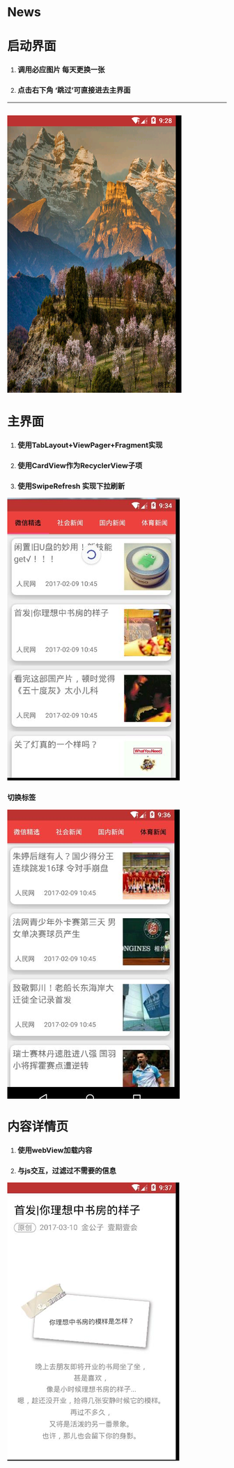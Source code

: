 # News

# 启动界面
1. ### 调用必应图片 每天更换一张
2.  ### 点击右下角 ‘跳过’可直接进去主界面
----------------------
![image](https://github.com/w794840800/picc/blob/master/splash.jpg)
-----------
# 主界面
1. ### 使用TabLayout+ViewPager+Fragment实现  
2. ### 使用CardView作为RecyclerView子项
3. ### 使用SwipeRefresh 实现下拉刷新
![image](https://github.com/w794840800/picc/blob/master/32.jpg)
### 切换标签
![image](https://github.com/w794840800/picc/blob/master/41.jpg)

# 内容详情页
1. ### 使用webView加载内容
2. ### 与js交互，过滤过不需要的信息
![image](https://github.com/w794840800/picc/blob/master/51.jpg)
